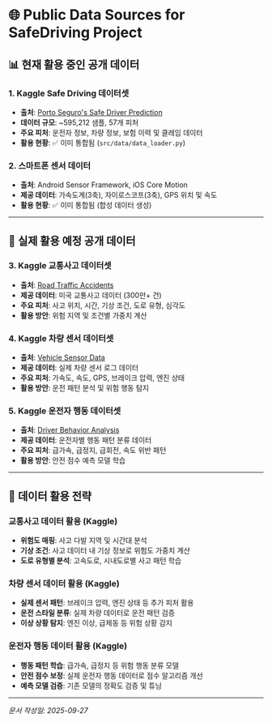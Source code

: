 # 🌐 Public Data Sources for SafeDriving Project

## 📊 현재 활용 중인 공개 데이터

### 1. Kaggle Safe Driving 데이터셋
- **출처**: [Porto Seguro's Safe Driver Prediction](https://www.kaggle.com/c/porto-seguro-safe-driver-prediction)
- **데이터 규모**: ~595,212 샘플, 57개 피처
- **주요 피처**: 운전자 정보, 차량 정보, 보험 이력 및 클레임 데이터
- **활용 현황**: ✅ 이미 통합됨 (`src/data/data_loader.py`)

### 2. 스마트폰 센서 데이터
- **출처**: Android Sensor Framework, iOS Core Motion
- **제공 데이터**: 가속도계(3축), 자이로스코프(3축), GPS 위치 및 속도
- **활용 현황**: ✅ 이미 통합됨 (합성 데이터 생성)

---

## 🚀 실제 활용 예정 공개 데이터

### 3. Kaggle 교통사고 데이터셋
- **출처**: [Road Traffic Accidents](https://www.kaggle.com/datasets/sohier/us-accidents-dataset)
- **제공 데이터**: 미국 교통사고 데이터 (300만+ 건)
- **주요 피처**: 사고 위치, 시간, 기상 조건, 도로 유형, 심각도
- **활용 방안**: 위험 지역 및 조건별 가중치 계산

### 4. Kaggle 차량 센서 데이터셋
- **출처**: [Vehicle Sensor Data](https://www.kaggle.com/datasets/sobhanmoosavi/vehicle-sensor-data)
- **제공 데이터**: 실제 차량 센서 로그 데이터
- **주요 피처**: 가속도, 속도, GPS, 브레이크 압력, 엔진 상태
- **활용 방안**: 운전 패턴 분석 및 위험 행동 탐지

### 5. Kaggle 운전자 행동 데이터셋
- **출처**: [Driver Behavior Analysis](https://www.kaggle.com/datasets/outofskills/driving-behavior)
- **제공 데이터**: 운전자별 행동 패턴 분류 데이터
- **주요 피처**: 급가속, 급정지, 급회전, 속도 위반 패턴
- **활용 방안**: 안전 점수 예측 모델 학습

---

## 🔄 데이터 활용 전략

### 교통사고 데이터 활용 (Kaggle)
- **위험도 매핑**: 사고 다발 지역 및 시간대 분석
- **기상 조건**: 사고 데이터 내 기상 정보로 위험도 가중치 계산
- **도로 유형별 분석**: 고속도로, 시내도로별 사고 패턴 학습

### 차량 센서 데이터 활용 (Kaggle)
- **실제 센서 패턴**: 브레이크 압력, 엔진 상태 등 추가 피처 활용
- **운전 스타일 분류**: 실제 차량 데이터로 운전 패턴 검증
- **이상 상황 탐지**: 엔진 이상, 급제동 등 위험 상황 감지

### 운전자 행동 데이터 활용 (Kaggle)
- **행동 패턴 학습**: 급가속, 급정지 등 위험 행동 분류 모델
- **안전 점수 보정**: 실제 운전자 행동 데이터로 점수 알고리즘 개선
- **예측 모델 검증**: 기존 모델의 정확도 검증 및 튜닝

---

*문서 작성일: 2025-09-27*